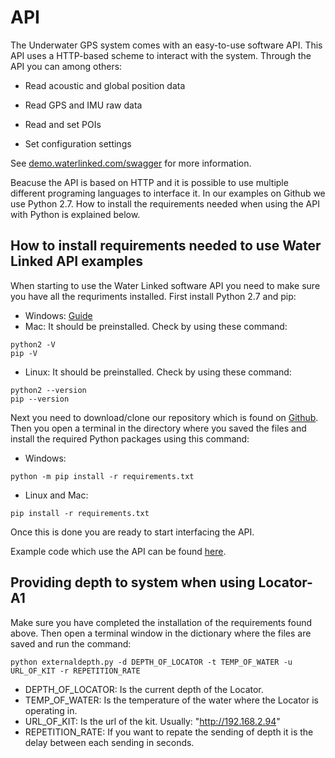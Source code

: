# API

The Underwater GPS system comes with an easy-to-use software API. This API uses a HTTP-based scheme to interact with the system. Through the API you can among others:

* Read acoustic and global position data

* Read GPS and IMU raw data

* Read and set POIs

* Set configuration settings

See [demo.waterlinked.com/swagger](http://demo.waterlinked.com/swagger) for more information.

Beacuse the API is based on HTTP and it is possible to use multiple different programing languages to interface it. In our examples on Github we use Python 2.7. How to install the requirements needed when using the API with Python is explained below.

## How to install requirements needed to use Water Linked API examples

When starting to use the Water Linked software API you need to make sure you have all the requriments installed. First install Python 2.7 and pip:

* Windows: [Guide](https://github.com/BurntSushi/nfldb/wiki/Python-&-pip-Windows-installation)
* Mac: It should be preinstalled. Check by using these command:
```
python2 -V
pip -V
```
* Linux: It should be preinstalled. Check by using these command:
```
python2 --version
pip --version
```
Next you need to download/clone our repository which is found on [Github](https://github.com/waterlinked/examples). Then you open a terminal in the directory where you saved the files and install the required Python packages using this command:

* Windows:
```
python -m pip install -r requirements.txt
```

* Linux and Mac:
```
pip install -r requirements.txt
```
Once this is done you are ready to start interfacing the API.

Example code which use the API can be found [here](https://github.com/waterlinked/examples).

## Providing depth to system when using Locator-A1

Make sure you have completed the installation of the requirements found above. Then open a terminal window in the dictionary where the files are saved and run the command:
```
python externaldepth.py -d DEPTH_OF_LOCATOR -t TEMP_OF_WATER -u URL_OF_KIT -r REPETITION_RATE
```

* DEPTH_OF_LOCATOR: Is the current depth of the Locator.
* TEMP_OF_WATER: Is the temperature of the water where the Locator is operating in.
* URL_OF_KIT: Is the url of the kit. Usually: "http://192.168.2.94"
* REPETITION_RATE: If you want to repate the sending of depth it is the delay between each sending in seconds.
